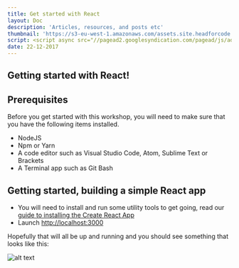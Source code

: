```yaml
---
title: Get started with React
layout: Doc
description: 'Articles, resources, and posts etc'
thumbnail: 'https://s3-eu-west-1.amazonaws.com/assets.site.headforcode.com/icons/js.png'
script: <script async src="//pagead2.googlesyndication.com/pagead/js/adsbygoogle.js"></script>
date: 22-12-2017
---
```


## Getting started with React!
## Prerequisites

Before you get started with this workshop, you will need to make sure that you have the following items installed.

* NodeJS
* Npm or Yarn
* A code editor such as Visual Studio Code, Atom, Sublime Text or Brackets
* A Terminal app such as Git Bash

## Getting started, building a simple React app

* You will need to install and run some utility tools to get going, read our [guide to installing the Create React App](/guide/frontend/react/)
* Launch [http://localhost:3000](http://localhost:3000) 

Hopefully that will all be up and running and you should see something that looks like this:

![alt text](/assets/welcome-to-react.png "Title")

